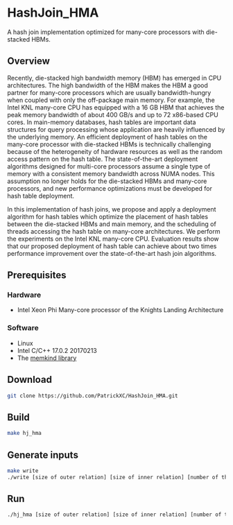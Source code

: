 # HashJoin_HMA
A hash join implementation optimized for many-core processors with die-stacked HBMs.

## Overview

Recently, die-stacked high bandwidth memory (HBM) has emerged in CPU architectures. The high bandwidth of the HBM makes the HBM a good partner for many-core processors which are usually bandwidth-hungry when coupled with only the off-package main memory. For example, the Intel KNL many-core CPU has equipped with a 16 GB HBM that achieves the peak memory bandwidth of about 400 GB/s and up to 72 x86-based CPU cores. In main-memory databases, hash tables are important data structures for query processing whose application are heavily influenced by the underlying memory. An efficient deployment of hash tables on the many-core processor with die-stacked HBMs is technically challenging because of the heterogeneity of hardware resources as well as the random access pattern on the hash table. The state-of-the-art deployment algorithms designed for multi-core processors assume a single type of memory with a consistent memory bandwidth across NUMA nodes. This assumption no longer holds for the die-stacked HBMs and many-core processors, and new performance optimizations must be developed for hash table deployment. 

In this implementation of hash joins, we propose and apply a deployment algorithm for hash tables which optimize the placement of hash tables between the die-stacked HBMs and main memory, and the scheduling of threads accessing the hash table on many-core architectures. We perform the experiments on the Intel KNL many-core CPU. Evaluation results show that our proposed deployment of hash table can achieve about two times performance improvement over the state-of-the-art hash join algorithms.

## Prerequisites

### Hardware

* Intel Xeon Phi Many-core processor of the Knights Landing Architecture 

### Software

* Linux 
* Intel C/C++ 17.0.2 20170213
* The [memkind library](https://github.com/memkind/memkind)

## Download

```bash
git clone https://github.com/PatrickXC/HashJoin_HMA.git
```

## Build

```bash
make hj_hma
```

## Generate inputs

```bash
make write
./write [size of outer relation] [size of inner relation] [number of threads]
```

## Run
```bash
./hj_hma [size of outer relation] [size of inner relation] [number of threads]
```
